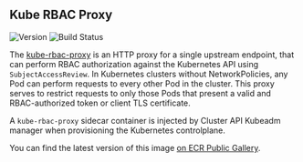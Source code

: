 ## **Kube RBAC Proxy**
![Version](https://img.shields.io/badge/version-v0.14.1-blue)
![Build Status](https://codebuild.us-west-2.amazonaws.com/badges?uuid=eyJlbmNyeXB0ZWREYXRhIjoiZUxRMjRTYUl6NEhJWkI1YVh5QVB3UitEY1dCcExLTUxGR21DQ0IySUZUTEI4N3I4NnMwbnIxUW9OZ1dudm9VdTRoaHVzUHhyMjNwek9wYXY3amh3NlFVPSIsIml2UGFyYW1ldGVyU3BlYyI6ImdSc3ZLZmpxM1BMYnd0dGwiLCJtYXRlcmlhbFNldFNlcmlhbCI6MX0%3D&branch=main)

The [kube-rbac-proxy](https://github.com/brancz/kube-rbac-proxy) is an HTTP proxy for a single upstream endpoint, that can perform RBAC authorization against the Kubernetes API using `SubjectAccessReview`. In Kubernetes clusters without NetworkPolicies, any Pod can perform requests to every other Pod in the cluster. This proxy serves to restrict requests to only those Pods that present a valid and RBAC-authorized token or client TLS certificate.

A `kube-rbac-proxy` sidecar container is injected by Cluster API Kubeadm manager when provisioning the Kubernetes controlplane.

You can find the latest version of this image [on ECR Public Gallery](https://gallery.ecr.aws/eks-anywhere/brancz/kube-rbac-proxy).
